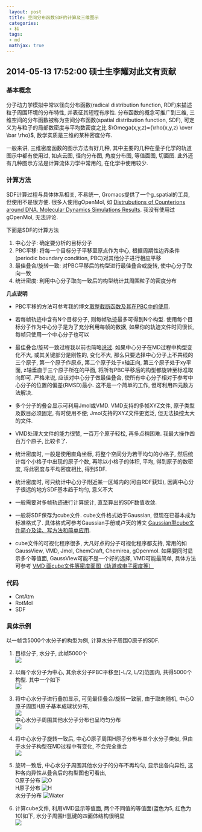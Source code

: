 ```yaml
---
 layout: post
 title: 空间分布函数SDF的计算及三维图示
 categories: 
 - 科
 tags:
 - md
 mathjax: true
---
```


## 2014-05-13 17:52:00 硕士生李耀对此文有贡献

### 基本概念

分子动力学模拟中常以径向分布函数(radical distribution function, RDF)来描述粒子周围环境的分布特性, 并表征其短程有序性. 
分布函数的概念可推广到三维, 三维空间的分布函数被称为空间分布函数(spatial distribution function, SDF),
可定义为与粒子的局部数密度与平均数密度之比 $\Omega(x,y,z)={\rho(x,y,z) \over \bar \rho}$, 数学实质是三维的某种密度分布.

一般来讲, 三维密度函数的图示方法有好几种, 其中主要的几种在量子化学的轨道图示中都有使用过, 
如点云图, 径向分布图, 角度分布图, 等值面图, 切面图. 此外还有几种图示方法是计算流体力学中常用的, 在化学中使用较少.

### 计算方法

SDF计算过程与具体体系相关, 不易统一, Gromacs提供了一个g_spatial的工具, 但使用不是很方便. 很多人使用gOpenMol, 如
[Distrubutions of Counterions around DNA. Molecular Dynamics Simulations Results](http://www.fos.su.se/~sasha/dna_sim/).
我没有使用过gOpenMol, 无法评论.

下面是SDF的计算方法

1. 中心分子: 确定要分析的目标分子
2. PBC平移: 将每一个目标分子平移至原点作为中心, 根据周期性边界条件(periodic boundary condition, PBC)对其他分子进行相应平移
3. 最佳叠合/旋转一致: 对PBC平移后的构型进行最佳叠合或旋转, 使中心分子取向一致
4. 统计密度: 利用中心分子取向一致后的构型统计其周围粒子的密度分布


**几点说明**

- PBC平移的方法可参考我的博文[取整截断函数及其在PBC中的使用](http://blog.sciencenet.cn/blog-548663-717442.html).

- 若每帧轨迹中含有N个目标分子, 则每帧轨迹最多可得到N个构型. 使用每个目标分子作为中心分子是为了充分利用每帧的数据, 
如果你的轨迹文件时间很长, 每帧只使用一个中心分子也可以

- 最佳叠合/旋转一致过程我以前也简略[说过](http://blog.sciencenet.cn/blog-548663-719298.html). 
如果中心分子在MD过程中构型变化不大, 或其关键部分是刚性的, 变化不大, 那么只要选择中心分子上不共线的三个原子, 
第一个原子作原点, 第二个原子处于x轴正向, 第三个原子处于xy平面, z轴垂直于三个原子所在的平面, 将所有PBC平移后的构型都旋转至标准取向即可. 
严格来说, 应该对中心分子做最佳叠合, 使所有中心分子相对于参考中心分子的位置的偏差(RMSD)最小. 这不是一个简单的工作, 但可利用四元数方法解决.

- 多个分子的叠合显示可利用Jmol或VMD. VMD支持的多帧XYZ文件, 原子类型及数目必须固定, 有时使用不便; Jmol支持的XYZ文件更宽泛, 但无法操控太大的文件.

- VMD处理大文件的能力很赞, 一百万个原子轻松, 再多点稍困难. 我最大操作四百万个原子, 比较卡了.

- 统计密度时, 一般是使用直角坐标, 将整个空间分为若干均匀的小格子, 然后统计每个小格子中出现的原子个数, 再除以小格子的体积, 平均, 得到原子的数密度, 
将此密度与平均密度相比, 得到SDF.

- 统计密度时, 可只统计中心分子附近某一区域内的(可由RDF获知), 因离中心分子很远的地方SDF基本趋于均匀, 意义不大

- 一般需要对多帧轨迹进行计算统计, 直至算出的SDF数值收敛.

- 一般将SDF保存为cube文件. cube文件格式始于Gaussian, 但现在已基本成为标准格式了. 
具体格式可参考Gaussian手册或卢天的博文
[Gaussian型cube文件简介及读、写方法和简单应用](http://hi.baidu.com/sobereva/item/4e1fb2da4f023317e1f46fc5?qq-pf-to=pcqq.c2c).

- cube文件的可视化程序很多, 大凡好点的分子可视化程序都支持, 常用的如GaussView, VMD, Jmol, ChemCraft, Chemirea, gOpenmol. 
如果要同时显示多个等值面, GaussView可能不是一个好的选择, VMD可能最简单, 具体方法可参考
[VMD 画cube文件等密度面图（轨道或电子密度等）](http://blog.163.com/jjf_sxnu/blog/static/6511705720130605542933)


### 代码

- CntAtm
- RotMol
- SDF


### 具体示例

以一帧含5000个水分子的构型为例, 计算水分子周围O原子的SDF.

1. 目标分子, 水分子, 此帧5000个  
   ![](/pic/2014-05-13-SDF_W5k.png)

2. 以每个水分子为中心, 其余水分子PBC平移至[-L/2, L/2]范围内, 共得5000个构型. 其中一个如下  
	![](/pic/2014-05-13-SDF_W5k_Cnt1.png)

3. 将中心水分子进行叠加显示, 可见最佳叠合/旋转一致前, 由于取向随机, 中心O原子周围H原子基本成球状分布,  
	![](/pic/2014-05-13-SDF_W5k~Cnt.png)  
	中心水分子周围其他水分子分布也呈均匀分布  
	![](/pic/2014-05-13-SDF_W5k~Cnt_All.png)

4. 将中心水分子旋转一致后, 中心O原子周围H原子分布与单个水分子类似, 但由于水分子构型在MD过程中有变化, 不会完全重合  
	![](/pic/2014-05-13-SDF_W5k~Cnt~Rot.png)

5. 旋转一致后, 中心水分子周围其他水分子的分布不再均匀, 显示出各向异性, 这种各向异性从叠合后的构型图也可看出,  
	O原子分布 ![O](/pic/2014-05-13-SDF_W5k_O.png)  
	H原子分布 ![H](/pic/2014-05-13-SDF_W5k_H.png)  
	水分子分布 ![Water](/pic/2014-05-13-SDF_W5k_OH.png)

6. 计算cube文件, 利用VMD显示等值面, 两个不同值的等值面(蓝色为5, 红色为10)如下, 水分子周围H氢键的四面体结构很明显   
	![](/pic/2014-05-13-SDF_W5k_SDF.png)
